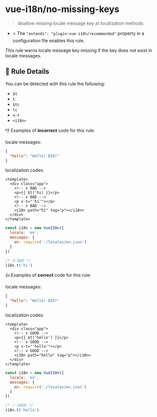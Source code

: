# vue-i18n/no-missing-keys

> disallow missing locale message key at localization methods

- :star: The `"extends": "plugin:vue-i18n/recommended"` property in a configuration file enables this rule.

This rule warns locale message key missing if the key does not exist in locale messages.

## :book: Rule Details

You can be detected with this rule the following:

- `$t`
- `t`
- `$tc`
- `tc`
- `v-t`
- `<i18n>` 

:-1: Examples of **incorrect** code for this rule:

locale messages:
```json
{
  "hello": "Hello! DIO!"
}
```

localization codes:

```vue
<template>
  <div class="app">
    <!-- ✗ BAD -->
    <p>{{ $t('hi) }}</p>
    <!-- ✗ BAD -->
    <p v-t="'hi'"></p>
    <!-- ✗ BAD -->
    <i18n path="hi" tag="p"></i18n>
  </div>
</template>
```

```js
const i18n = new VueI18n({
  locale: 'en',
  messages: {
    en: require('./locales/en.json')
  }
})

/* ✗ BAD */
i18n.t('hi')
```

:+1: Examples of **correct** code for this rule:

locale messages:
```json
{
  "hello": "Hello! DIO!"
}
```

localization codes:

```vue
<template>
  <div class="app">
    <!-- ✗ GOOD -->
    <p>{{ $t('hello') }}</p>
    <!-- ✗ GOOD -->
    <p v-t="'hello'"></p>
    <!-- ✗ GOOD -->
    <i18n path="hello" tag="p"></i18n>
  </div>
</template>
```

```js
const i18n = new VueI18n({
  locale: 'en',
  messages: {
    en: require('./locales/en.json')
  }
})

/* ✓ GOOD */
i18n.t('hello')
```